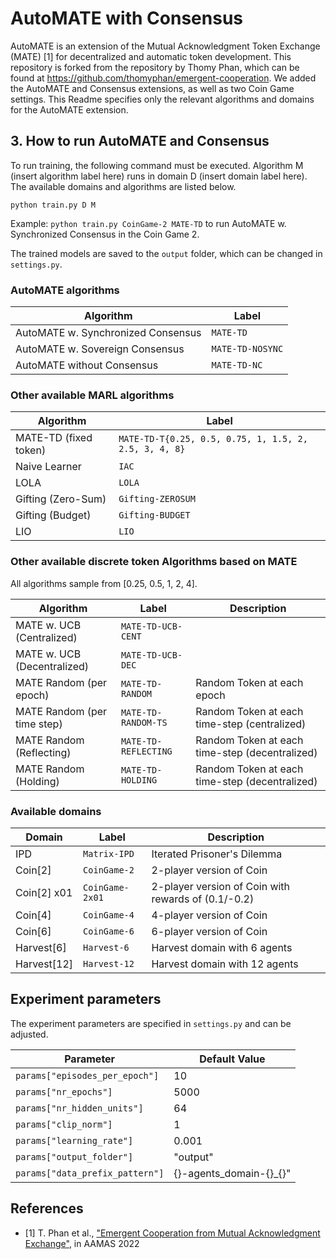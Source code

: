 # AutoMATE with Consensus

AutoMATE is an extension of the Mutual Acknowledgment Token Exchange (MATE) [1] for decentralized and automatic token development. This repository is forked from the repository by Thomy Phan, which can be found at https://github.com/thomyphan/emergent-cooperation. We added the AutoMATE and Consensus extensions, as well as two Coin Game settings. This Readme specifies only the relevant algorithms and domains for the AutoMATE extension. 

## 3. How to run AutoMATE and Consensus

To run training, the following command must be executed. Algorithm M (insert algorithm label here) runs in domain D (insert domain label here). The available domains and algorithms are listed below.

`python train.py D M`

Example: `python train.py CoinGame-2 MATE-TD` to run AutoMATE w. Synchronized Consensus in the Coin Game 2.

The trained models are saved to the `output` folder, which can be changed in `settings.py`.

### AutoMATE algorithms
| Algorithm       | Label                  |
|-----------------|------------------------|
| AutoMATE w. Synchronized Consensus       | `MATE-TD`                   |
| AutoMATE w. Sovereign Consensus                | `MATE-TD-NOSYNC`       |
| AutoMATE without Consensus  | `MATE-TD-NC`       |


### Other available MARL algorithms


| Algorithm       | Label                  |
|-----------------|------------------------|
| MATE-TD (fixed token)        | `MATE-TD-T{0.25, 0.5, 0.75, 1, 1.5, 2, 2.5, 3, 4, 8}`       |
| Naive Learner      | `IAC`                   |
| LOLA                | `LOLA`       |
| Gifting (Zero-Sum) | `Gifting-ZEROSUM`       |
| Gifting (Budget)   | `Gifting-BUDGET`       |
| LIO                | `LIO`       |

### Other available discrete token Algorithms based on MATE
All algorithms sample from [0.25, 0.5, 1, 2, 4].

| Algorithm       | Label                  | Description   |
|-----------------|------------------------|-------------------------|
| MATE w. UCB (Centralized)    | `MATE-TD-UCB-CENT`       | |
| MATE w. UCB (Decentralized)    | `MATE-TD-UCB-DEC`       |  |
| MATE Random (per epoch)    | `MATE-TD-RANDOM`       | Random Token at each epoch|
| MATE Random (per time step)   | `MATE-TD-RANDOM-TS`   | Random Token at each time-step (centralized)|
| MATE Random (Reflecting)    | `MATE-TD-REFLECTING`       | Random Token at each time-step (decentralized)|
| MATE Random (Holding)    | `MATE-TD-HOLDING`       | Random Token at each time-step (decentralized)|


### Available domains

| Domain   		| Label            | Description                                                       |
|---------------|------------------|-------------------------------------------------------------------|
| IPD           | `Matrix-IPD`     | Iterated Prisoner's Dilemma                 					   |
| Coin[2]       | `CoinGame-2`     | 2-player version of Coin                   					   |
| Coin[2] x01   | `CoinGame-2x01`   | 2-player version of Coin with rewards of (0.1/-0.2)                   					   |
| Coin[4]       | `CoinGame-4`     | 4-player version of Coin                   					   |
| Coin[6]       | `CoinGame-6`     | 6-player version of Coin                   					   |
| Harvest[6]    | `Harvest-6`      | Harvest domain with 6 agents 				                       |
| Harvest[12]    | `Harvest-12`      | Harvest domain with 12 agents 				                       |



## Experiment parameters

The experiment parameters are specified in `settings.py` and can be adjusted.  

| Parameter   		| Default Value    |
|---------------|------------------|
|`params["episodes_per_epoch"]` |  10  |
|`params["nr_epochs"]` |  5000  |
|`params["nr_hidden_units"]` |  64  |
|`params["clip_norm"]` |  1  |
|`params["learning_rate"]` |  0.001  |
|`params["output_folder"]` |  "output"  |
|`params["data_prefix_pattern"]` |  {}-agents_domain-{}_{}"  |


## References

- [1] T. Phan et al., ["Emergent Cooperation from Mutual Acknowledgment Exchange"](https://ifaamas.org/Proceedings/aamas2022/pdfs/p1047.pdf), in AAMAS 2022
